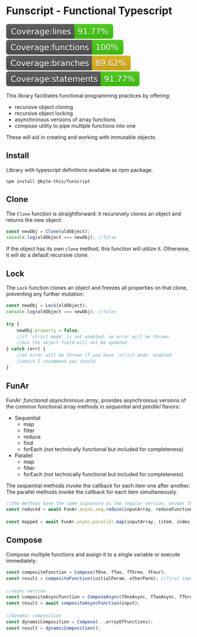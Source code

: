 # Funscript - Functional Typescript

![Coverage lines](./coverage/badge-lines.svg)
![Coverage functions](./coverage/badge-functions.svg)
![Coverage branches](./coverage/badge-branches.svg)
![Coverage statements](./coverage/badge-statements.svg)

This library facilitates functional programming practices by offering:

-   recursive object cloning
-   recursive object locking
-   asynchronous versions of array functions
-   compose utility to pipe multiple functions into one

These will aid in creating and working with immutable objects.

## Install
Library with typescript definitions available as npm package.
```
npm install @byte-this/funscript
```

## Clone

The `Clone` function is straightforward: it recursively clones an object and returns the new object:

```javascript
const newObj = Clone(oldObject);
console.log(oldObject === newObj); //false
```

If the object has its own `clone` method, this function will utilize it. Otherwise, it will do a default recursive clone.

## Lock

The `Lock` function clones an object and freezes all properties on that clone, preventing any further mutation:

```javascript
const newObj = Lock(oldObject);
console.log(oldObject === newObj); //fales

try {
    newObj.property = false;
    //if 'strict mode' is not enabled, no error will be thrown
    //but the object field will not be updated
} catch (err) {
    //an error will be thrown if you have 'strict mode' enabled
    //which I recommend you should
}
```

## FunAr

FunAr: _functional asynchronous array_, provides asynchronous versions of the common functional array methods in _sequential_ and _parallel_ flavors:

-   Sequential
    -   map
    -   filter
    -   reduce
    -   find
    -   forEach (not technically functional but included for completeness)
-   Parallel
    -   map
    -   filter
    -   forEach (not technically functional but included for completeness)

The sequential methods invoke the callback for each item one after another. The parallel methods invoke the callback for each item simultaneously.

```javascript
//the methods have the same signature as the regular version, except the input array is added as the first argument
const reduced = await FunAr.async.seq.reduce(inputArray, reduceFunction, initialValue);

const mapped = await FunAr.async.parallel.map(inputArray, (item, index) => /*..async*/ return mapped);

```

## Compose

Compose multiple functions and assign it to a single variable or execute immediately:

```javascript
const compositeFunction = Compose(fOne, fTwo, fThree, fFour);
const result = compositeFunction(initialParam, otherParm); //first input function can accept more than one parameter

//async version
const compositeAsyncFunction = ComposeAsync(fOneAsync, fTwoAsync, fThreeAsync);
const result = await compositeAsyncFunction(input);

//dynamic composition
const dynamicComposition = Compose(...arrayOfFunctions);
const result = dynamicComposition();
```
